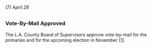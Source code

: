 ###### (7) April 28

### Vote-By-Mail Approved

The L.A. County Board of Supervisors approve vote-by-mail for the primaries and for the upcoming election in November [[1]](https://www.welikela.com/timeline-covid-19-crisis-los-angeles/).